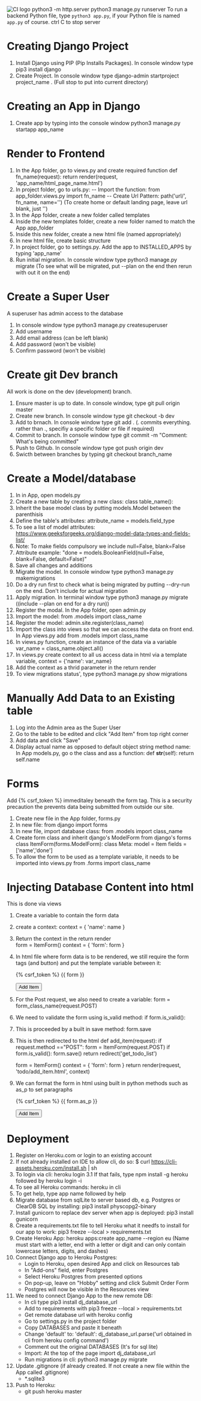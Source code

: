 ![CI logo](https://codeinstitute.s3.amazonaws.com/fullstack/ci_logo_small.png)
python3 -m http.server
python3 manage.py runserver
To run a backend Python file, type `python3 app.py`, if your Python file is named `app.py` of course.
ctrl C to stop server

# Creating  Django Project

1. Install Django using PIP (Pip Installs Packages). In console window type pip3 install django
2. Create Project. In console window type django-admin startproject project_name . (Full stop to put into current directory)

# Creating an App in Django

1. Create app by typing into the console window python3 manage.py startapp app_name

# Render to Frontend

1. In the App folder, go to views.py and create required function
    def fn_name(request):
        return render(request, 'app_name/html_page_name.html')
2. In project folder, go to urls.py:
-- Import the function: from app_folder.views.py import fn_name
-- Create Url Pattern: path('url/', fn_name, name='') (To create home or default landing page, leave url blank, just '')
3. In the App folder, create a new folder called templates
4. Inside the new templates folder, create a new folder named to match the App app_folder
5. Inside this new folder, create a new html file (named appropriately)
6. In new html file, create basic structure
7. In project folder, go to settings.py. Add the app to INSTALLED_APPS by typing 'app_name' 
8. Run initial migration. In console window type python3 manage.py migrate (To see what will be migrated, put --plan on the end then rerun with out it on the end)

# Create a Super User

A superuser has admin access to the database
1. In console window type python3 manage.py createsuperuser
2. Add username
3. Add email address (can be left blank)
4. Add password (won't be visible)
5. Confirm password (won't be visible)

# Create git Dev branch

All work is done on the dev (development) branch.
1. Ensure master is up to date. In console window, type git pull origin master
2. Create new branch. In console window type git checkout -b dev
3. Add to brnach. In console window type git add . (. commits everything. rather than ., specifiy a specific folder or file if required)
4. Commit to branch. In console window type git commit -m "Comment: What's being committed"
5. Push to Github. In console window type got push origin dev
6. Swicth between branches by typing git checkout branch_name

# Create a Model/database

1. In in App, open models.py
2. Create a new table by creating a new class: class table_name():
3. Inherit the base model class by putting models.Model between the parenthisis
4. Define the table's attributes: attribute_name = models.field_type
5. To see a list of model attributes: https://www.geeksforgeeks.org/django-model-data-types-and-fields-list/
6. Note: To make fields compulsory we include null=False, blank=False
7. Attribute example: "done = models.BooleanField(null=False, blank=False, default=False)"
8. Save all changes and additions
9. Migrate the model. In console window type python3 manage.py makemigrations
10. Do a dry run first to check what is being migrated by putting --dry-run on the end. Don't include for actual migration
11. Apply migration. In terminal window type python3 manage.py migrate ((include --plan on end for a dry run))
12. Register the modal. In the App folder, open admin.py
13. Import the model: from .models import class_name
14. Register the model: admin.site.register(class_name)
15. Import the class into views so that we can access the data on front end. In App views.py add from .models import class_name
16. In views.py function, create an instance of the data via a variable var_name = class_name.object.all()
17. In views.py create context to all us access data in html via a template variable, context = {'name': var_name}
18. Add the context as a thrid parameter in the return render
15. To view migrations status', type python3 manage.py show migrations

# Manually Add Data to an Existing table

1. Log into the Admin area as the Super User
2. Go to the table to be edited and click "Add Item" from top right corner
3. Add data and click "Save"
4. Display actual name as opposed to default object string method name: In App models.py, go o the class and ass a function:
    def __str__(self):
        return self.name

# Forms

Add {% csrf_token %} immeditaley beneath the form tag. This is a security precaution the prevents data being submitted from outside our site.

1. Create new file in the App folder, forms.py
2. In new file: from django import forms
3. In new file, import database class: from .models import class_name
4. Create form class and inherit django's ModelForm from django's forms
    class ItemForm(forms.ModelForm):
        class Meta:
            model = Item
            fields = ['name','done']
5. To allow the form to be used as a template variable, it needs to be imported into views.py 
    from .forms import class_name

# Injecting Database Content into html
This is done via views

1. Create a variable to contain the form data
2. create a context: context = { 'name': name }
3. Return the context in the return render  
    form = ItemForm()
    context = {
        'form': form
    }
4. In html file where form data is to be rendered, we still require the form tags (and button) and put the template variable between it:
    <form method="POST" action="add">
        {% csrf_token %}
        {{ form }}
        <div>
            <p>
                <button type="submit">Add Item</button>
            </p>
        </div>
    </form>
5. For the Post request, we also need to create a variable: form = form_class_name(request.POST)
6. We need to validate the form using is_valid method: if form.is_valid():
7. This is proceeded by a built in save method: form.save
8. This is then redirected to the html
    def add_item(request):
    if request.method =="POST":
        form = ItemForm(request.POST)
        if form.is_valid():
            form.save()
            return redirect('get_todo_list')

    form = ItemForm()
    context = {
        'form': form
    }
    return render(request, 'todo/add_item.html', context)
9. We can format the form in html using built in python methods such as as_p to set paragraphs
    <form method="POST" action="add">
        {% csrf_token %}
        {{ form.as_p }}
        <div>
            <p>
                <button type="submit">Add Item</button>
            </p>
        </div>
    </form>

# Deployment

1. Register on Heroku.com or login to an existing account
2. If not already installed on IDE to allow cli, do so:
    $ curl https://cli-assets.heroku.com/install.sh | sh
3. To login via cli:
    heroku login
3.1 If that fails, type npm install -g heroku followed by heroku login -i
4. To see all Heroku commands: heroku in cli
5. To get help, type app name followed by help
6. Migrate database from sqlLite to server based db, e.g. Postgres or ClearDB SQL by installing:
    pip3 install physcopg2-binary
7. Install gunicorn to replace dev server when app is deployed:
    pip3 install gunicorn
8. Create a requirements.txt file to tell Heroku what it needfs to install for our app to work:
    pip3 freeze --local > requirements.txt
9. Create Heroku App:
    heroku apps:create app_name --region eu (Name must start with a letter, end with a letter or digit and can only contain lowercase letters, digits, and dashes)
10. Connect Django app to Heroku Postgres:
    - Login to Heroku, open desired App and click on Resources tab
    - In "Add-ons" field, enter Postgres
    - Select Heroku Postgres from presented options
    - On pop-up, leave on "Hobby" setting and click Submit Order Form
    - Postgres will now be visible in the Resources view
11. We need to connect Django App to the new remote DB:
    - In cli type pip3 install dj_database_url
    - Add to requirements with pip3 freeze --local > requirements.txt
    - Get remote database url with heroku config
    - Go to settings.py in the project folder
    - Copy DATABASES and paste it beneath
    - Change 'default' to: 'default': dj_database_url.parse('url obtained in cli from heroku config command')
    - Comment out the original DATABASES (It's for sql lite)
    - Import: At the top of the page import dj_database_url
    - Run migrations in cli: python3 manage.py migrate
12. Update .gitignore (if already created. If not create a new file within the App called .gitignore)
    - *.sqlite3
13. Push to Heroku:
    - git push heroku master



